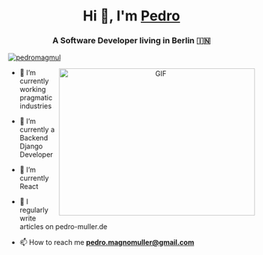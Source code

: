 <h1 align="center">Hi 👋, I'm <a href="https://pedro-muller.de" target="blank">
Pedro</a></h1>
<h3 align="center">A Software Developer living in Berlin &#127470;&#127475</h3>

<p align="left"> <a href="https://twitter.com/pedromagmul" target="blank"><img src="https://img.shields.io/twitter/follow/pedromagmul?logo=twitter&style=for-the-badge" alt="pedromagmul" /></a> </p>

<a target="_blank" align="center">
  <img align="right" top="500" height="300" width="400" alt="GIF" src="https://media.giphy.com/media/SWoSkN6DxTszqIKEqv/giphy.gif">
</a>

- 🔭 I’m currently working pragmatic industries</a>

- 🌱 I’m currently a Backend Django Developer

- 🌱 I’m currently React

- 📝 I regularly write articles on pedro-muller.de

- 📫 How to reach me **pedro.magnomuller@gmail.com**
